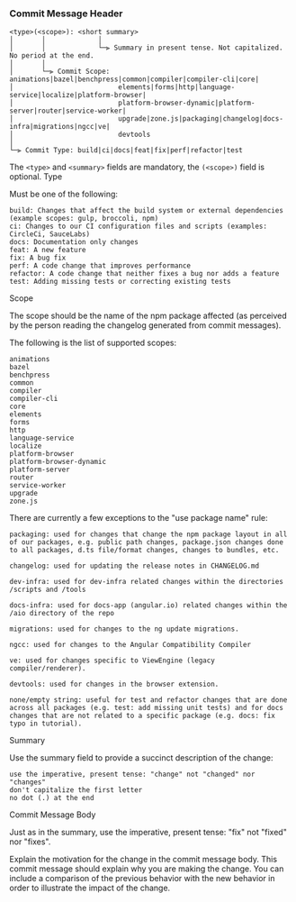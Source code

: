 ### Commit Message Header

    <type>(<scope>): <short summary>
    │       │             │
    │       │             └─⫸ Summary in present tense. Not capitalized. No period at the end.
    │       │
    │       └─⫸ Commit Scope: animations|bazel|benchpress|common|compiler|compiler-cli|core|
    │                          elements|forms|http|language-service|localize|platform-browser|
    │                          platform-browser-dynamic|platform-server|router|service-worker|
    │                          upgrade|zone.js|packaging|changelog|docs-infra|migrations|ngcc|ve|
    │                          devtools
    │
    └─⫸ Commit Type: build|ci|docs|feat|fix|perf|refactor|test

The `<type>` and `<summary>` fields are mandatory, the `(<scope>)` field is optional.
Type

Must be one of the following:

    build: Changes that affect the build system or external dependencies (example scopes: gulp, broccoli, npm)
    ci: Changes to our CI configuration files and scripts (examples: CircleCi, SauceLabs)
    docs: Documentation only changes
    feat: A new feature
    fix: A bug fix
    perf: A code change that improves performance
    refactor: A code change that neither fixes a bug nor adds a feature
    test: Adding missing tests or correcting existing tests

Scope

The scope should be the name of the npm package affected (as perceived by the person reading the changelog generated from commit messages).

The following is the list of supported scopes:

    animations
    bazel
    benchpress
    common
    compiler
    compiler-cli
    core
    elements
    forms
    http
    language-service
    localize
    platform-browser
    platform-browser-dynamic
    platform-server
    router
    service-worker
    upgrade
    zone.js

There are currently a few exceptions to the "use package name" rule:

    packaging: used for changes that change the npm package layout in all of our packages, e.g. public path changes, package.json changes done to all packages, d.ts file/format changes, changes to bundles, etc.

    changelog: used for updating the release notes in CHANGELOG.md

    dev-infra: used for dev-infra related changes within the directories /scripts and /tools

    docs-infra: used for docs-app (angular.io) related changes within the /aio directory of the repo

    migrations: used for changes to the ng update migrations.

    ngcc: used for changes to the Angular Compatibility Compiler

    ve: used for changes specific to ViewEngine (legacy compiler/renderer).

    devtools: used for changes in the browser extension.

    none/empty string: useful for test and refactor changes that are done across all packages (e.g. test: add missing unit tests) and for docs changes that are not related to a specific package (e.g. docs: fix typo in tutorial).

Summary

Use the summary field to provide a succinct description of the change:

    use the imperative, present tense: "change" not "changed" nor "changes"
    don't capitalize the first letter
    no dot (.) at the end

Commit Message Body

Just as in the summary, use the imperative, present tense: "fix" not "fixed" nor "fixes".

Explain the motivation for the change in the commit message body. This commit message should explain why you are making the change. You can include a comparison of the previous behavior with the new behavior in order to illustrate the impact of the change.